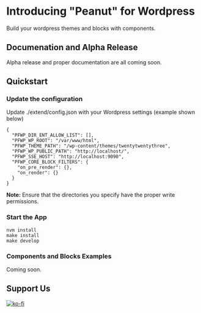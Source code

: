 # Introducing "Peanut" for Wordpress

Build your wordpress themes and blocks with components.

## Documenation and Alpha Release

Alpha release and proper documentation are all coming soon.

## Quickstart

### Update the configuration

Update ./extend/config.json with your Wordpress settings (example shown below)

```
{
  "PFWP_DIR_ENT_ALLOW_LIST": [],
  "PFWP_WP_ROOT": "/var/www/html",
  "PFWP_THEME_PATH": "/wp-content/themes/twentytwentythree",
  "PFWP_WP_PUBLIC_PATH": "http://localhost/",
  "PFWP_SSE_HOST": "http://localhost:9090",
  "PFWP_CORE_BLOCK_FILTERS": {
    "on_pre_render": {},
    "on_render": {}
  }
}
```

**Note:** Ensure that the directories you specify have the proper write permissions.

### Start the App

```
nvm install
make install
make develop
```

### Components and Blocks Examples

Coming soon.

## Support Us

[![ko-fi](https://ko-fi.com/img/githubbutton_sm.svg)](https://ko-fi.com/I2I5O8MYB)
